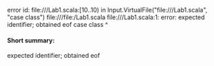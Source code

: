 error id: file://<WORKSPACE>/Lab1.scala:[10..10) in Input.VirtualFile("file://<WORKSPACE>/Lab1.scala", "case class")
file://<WORKSPACE>/file:<WORKSPACE>/Lab1.scala
file://<WORKSPACE>/Lab1.scala:1: error: expected identifier; obtained eof
case class
          ^
#### Short summary: 

expected identifier; obtained eof